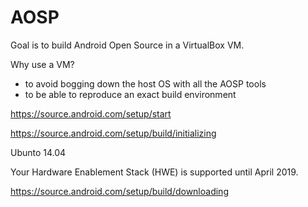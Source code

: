 # AOSP
Goal is to build Android Open Source in a VirtualBox VM.

Why use a VM? 
- to avoid bogging down the host OS with all the AOSP tools
- to be able to reproduce an exact build environment

https://source.android.com/setup/start

https://source.android.com/setup/build/initializing

Ubunto 14.04

Your Hardware Enablement Stack (HWE) is supported until April 2019.


https://source.android.com/setup/build/downloading
